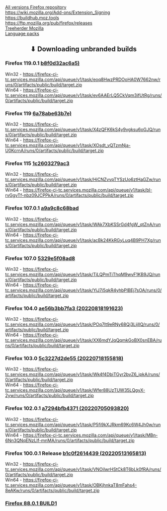 [All versions Firefox repository](https://hg.mozilla.org/releases/mozilla-release/tags)
<br>
https://wiki.mozilla.org/Add-ons/Extension_Signing
<br>
https://buildhub.moz.tools
<br>
https://ftp.mozilla.org/pub/firefox/releases
<br>
[Treeherder Mozilla](https://treeherder.mozilla.org/jobs?repo=mozilla-release&searchStr=addon)
<br>
[Language packs](http://releases.mozilla.org/pub/firefox/releases/100.0.2/win64/xpi/)

<h2 align="center">⬇ Downloading unbranded builds</h2>

### Firefox 119.0.1 [b8f0d32ac6a5)](https://hg.mozilla.org/releases/mozilla-release/rev/b8f0d32ac6a5)
Win32 - https://firefox-ci-tc.services.mozilla.com/api/queue/v1/task/eoq8HwzPRDOoHA0W7662nw/runs/0/artifacts/public/build/target.zip
<br>
Win64 - https://firefox-ci-tc.services.mozilla.com/api/queue/v1/task/ev6AAErLQ5CkVqm3ifUtRg/runs/0/artifacts/public/build/target.zip

### Firefox 119 [6a78abe63b7e)](https://hg.mozilla.org/releases/mozilla-release/rev/6a78abe63b7e)
Win32 - https://firefox-ci-tc.services.mozilla.com/api/queue/v1/task/X4zQFK6kS4y9vgksu6oGJQ/runs/0/artifacts/public/build/target.zip
<br>
Win64 - https://firefox-ci-tc.services.mozilla.com/api/queue/v1/task/XOsdt_vQTzmNja-U0KcrnA/runs/0/artifacts/public/build/target.zip

### Firefox 115 [1c2603279ac3](https://hg.mozilla.org/releases/mozilla-release/rev/1c2603279ac3)
Win32 - https://firefox-ci-tc.services.mozilla.com/api/queue/v1/task/HiCNZvvpTYSzUo6ztHaGZw/runs/0/artifacts/public/build/target.zip
<br>
Win64 - https://firefox-ci-tc.services.mozilla.com/api/queue/v1/task/bI-rvGgvTf-nbz09JCPPkA/runs/0/artifacts/public/build/target.zip

### Firefox 107.0.1 [a9a9c8c68bad](https://hg.mozilla.org/releases/mozilla-release/rev/a9a9c8c68bad)
Win32 - https://firefox-ci-tc.services.mozilla.com/api/queue/v1/task/WAk7XbKSSrGd4fgW_qtZnA/runs/0/artifacts/public/build/target.zip
<br>
Win64 - https://firefox-ci-tc.services.mozilla.com/api/queue/v1/task/acBk24KkRGyLuq4B9PH7Xg/runs/0/artifacts/public/build/target.zip

### Firefox 107.0 [5329e5f08ad8](https://hg.mozilla.org/releases/mozilla-release/rev/5329e5f08ad8)
Win32 - https://firefox-ci-tc.services.mozilla.com/api/queue/v1/task/TiLQPmTiThqM9wvF1KB9JQ/runs/0/artifacts/public/build/target.zip
<br>
Win64 - https://firefox-ci-tc.services.mozilla.com/api/queue/v1/task/YiJ7i5qkR4yhbPlBEj7sOA/runs/0/artifacts/public/build/target.zip

### Firefox 104.0 [ae56b3bb7fa3 (20220818191623)](https://hg.mozilla.org/releases/mozilla-release/rev/ae56b3bb7fa3)
Win32 - https://firefox-ci-tc.services.mozilla.com/api/queue/v1/task/POq7It9eRNy68Qj3LijIlQ/runs/0/artifacts/public/build/target.zip
<br>
Win64 - https://firefox-ci-tc.services.mozilla.com/api/queue/v1/task/XX6mdYJqQqmkGoBX0snEBA/runs/0/artifacts/public/build/target.zip

### Firefox 103.0 [5c3227d2de55 (20220718155818)](https://hg.mozilla.org/releases/mozilla-release/rev/5c3227d2de55)
Win32 - https://firefox-ci-tc.services.mozilla.com/api/queue/v1/task/Wk4f4DbiTGyr2bvZ6_ipkA/runs/0/artifacts/public/build/target.zip
<br>
Win64 - https://firefox-ci-tc.services.mozilla.com/api/queue/v1/task/Wfer88UzTUW35LQgyX-2yw/runs/0/artifacts/public/build/target.zip

### Firefox 102.0.1 [a7294bfb4371 (20220705093820)](https://treeherder.mozilla.org/jobs?repo=mozilla-release&searchStr=addon&revision=a7294bfb43712ab3225c76087cd359a22ea8fa7d)
Win32 - https://firefox-ci-tc.services.mozilla.com/api/queue/v1/task/P5fi9kXJRkm69Kc6W4Jh0w/runs/0/artifacts/public/build/target.zip
<br>
Win64 - https://firefox-ci-tc.services.mozilla.com/api/queue/v1/task/MBn-6Nn3QNqENzLIf-mnMA/runs/0/artifacts/public/build/target.zip

### Firefox 100.0.1 Release [b1c0f2614439 (20220513165813)](https://hg.mozilla.org/releases/mozilla-release/rev/b1c0f2614439)
Win32 - https://firefox-ci-tc.services.mozilla.com/api/queue/v1/task/VNOilwrHStCk8T6bLk0fRA/runs/0/artifacts/public/build/target.zip
<br>
Win64 - https://firefox-ci-tc.services.mozilla.com/api/queue/v1/task/OBKjhnkaT8mFahs4-8eAKw/runs/0/artifacts/public/build/target.zip


### [Firefox 88.0.1 BUILD1](https://firefox-ci-tc.services.mozilla.com/api/index/v1/task/gecko.v2.mozilla-release.revision.179e1482851c07d65bf29a21c9e42ea312fc87fa.firefox.win64-add-on-devel/artifacts/public/build/target.zip)
